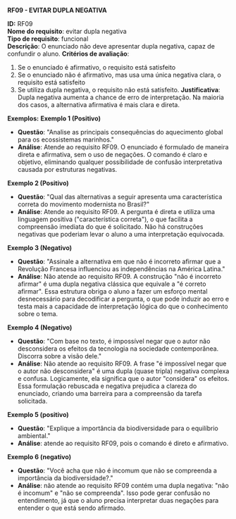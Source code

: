 **RF09 - EVITAR DUPLA NEGATIVA**

**ID:** RF09  
**Nome do requisito**: evitar dupla negativa  
**Tipo de requisito**: funcional  
**Descrição**: O enunciado não deve apresentar dupla negativa, capaz de confundir o aluno.
**Critérios de avaliação**:
1. Se o enunciado é afirmativo, o requisito está satisfeito
2. Se o enunciado não é afirmativo, mas usa uma única negativa clara, o requisito está satisfeito
3. Se utiliza dupla negativa, o requisito não está satisfeito.
**Justificativa**: Dupla negativa aumenta a chance de erro de interpretação. Na maioria dos casos, a alternativa afirmativa é mais clara e direta.

**Exemplos:**
**Exemplo 1 (Positivo)**
- **Questão**: "Analise as principais consequências do aquecimento global para os ecossistemas marinhos."
- **Análise**: Atende ao requisito RF09. O enunciado é formulado de maneira direta e afirmativa, sem o uso de negações. O comando é claro e objetivo, eliminando qualquer possibilidade de confusão interpretativa causada por estruturas negativas.

**Exemplo 2 (Positivo)**
- **Questão**: "Qual das alternativas a seguir apresenta uma característica correta do movimento modernista no Brasil?"
- **Análise**: Atende ao requisito RF09. A pergunta é direta e utiliza uma linguagem positiva ("característica correta"), o que facilita a compreensão imediata do que é solicitado. Não há construções negativas que poderiam levar o aluno a uma interpretação equivocada.

**Exemplo 3 (Negativo)**
- **Questão**: "Assinale a alternativa em que não é incorreto afirmar que a Revolução Francesa influenciou as independências na América Latina."
- **Análise**: Não atende ao requisito RF09. A construção "não é incorreto afirmar" é uma dupla negativa clássica que equivale a "é correto afirmar". Essa estrutura obriga o aluno a fazer um esforço mental desnecessário para decodificar a pergunta, o que pode induzir ao erro e testa mais a capacidade de interpretação lógica do que o conhecimento sobre o tema.

**Exemplo 4 (Negativo)**
- **Questão**: "Com base no texto, é impossível negar que o autor não desconsidera os efeitos da tecnologia na sociedade contemporânea. Discorra sobre a visão dele."
- **Análise**: Não atende ao requisito RF09. A frase "é impossível negar que o autor não desconsidera" é uma dupla (quase tripla) negativa complexa e confusa. Logicamente, ela significa que o autor "considera" os efeitos. Essa formulação rebuscada e negativa prejudica a clareza do enunciado, criando uma barreira para a compreensão da tarefa solicitada.

**Exemplo 5 (positivo)**
- **Questão**: "Explique a importância da biodiversidade para o equilíbrio ambiental."  
- **Análise**: atende ao requisito RF09, pois o comando é direto e afirmativo.

**Exemplo 6 (negativo)**
- **Questão**: "Você acha que não é incomum que não se compreenda a importância da biodiversidade?."  
- **Análise**: não atende ao requisito RF09 contém uma dupla negativa: "não é incomum" e "não se compreenda". Isso pode gerar confusão no entendimento, já que o aluno precisa interpretar duas negações para entender o que está sendo afirmado.